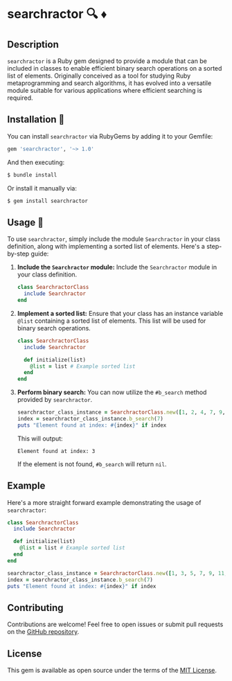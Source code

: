 # searchractor 🔍 ♦️

## Description
`searchractor` is a Ruby gem designed to provide a module that can be included in classes to enable efficient binary search operations on a sorted list of elements. Originally conceived as a tool for studying Ruby metaprogramming and search algorithms, it has evolved into a versatile module suitable for various applications where efficient searching is required.

## Installation 👷
You can install `searchractor` via RubyGems by adding it to your Gemfile:

```ruby
gem 'searchractor', '~> 1.0'
```

And then executing:

```bash
$ bundle install
```

Or install it manually via:

```bash
$ gem install searchractor
```

## Usage 📖
To use `searchractor`, simply include the module `Searchractor` in your class definition, along with implementing a sorted list of elements. Here's a step-by-step guide:

1. **Include the `Searchractor` module:**
   Include the `Searchractor` module in your class definition.

   ```ruby
   class SearchractorClass
     include Searchractor
   end
   ```

2. **Implement a sorted list:**
   Ensure that your class has an instance variable `@list` containing a sorted list of elements. This list will be used for binary search operations.

   ```ruby
   class SearchractorClass
     include Searchractor

     def initialize(list)
       @list = list # Example sorted list
     end
   end
   ```

3. **Perform binary search:**
   You can now utilize the `#b_search` method provided by `searchractor`.

   ```ruby
   searchractor_class_instance = SearchractorClass.new([1, 2, 4, 7, 9, 11, 25])
   index = searchractor_class_instance.b_search(7)
   puts "Element found at index: #{index}" if index
   ```

   This will output:

   ```
   Element found at index: 3
   ```

   If the element is not found, `#b_search` will return `nil`.

## Example
Here's a more straight forward example demonstrating the usage of `searchractor`:

```ruby
class SearchractorClass
  include Searchractor

  def initialize(list)
    @list = list # Example sorted list
  end
end

searchractor_class_instance = SearchractorClass.new([1, 3, 5, 7, 9, 11, 13])
index = searchractor_class_instance.b_search(7)
puts "Element found at index: #{index}" if index
```

## Contributing
Contributions are welcome! Feel free to open issues or submit pull requests on the [GitHub repository](https://github.com/hiqueCa/searchractor).

## License
This gem is available as open source under the terms of the [MIT License](https://opensource.org/licenses/MIT).
